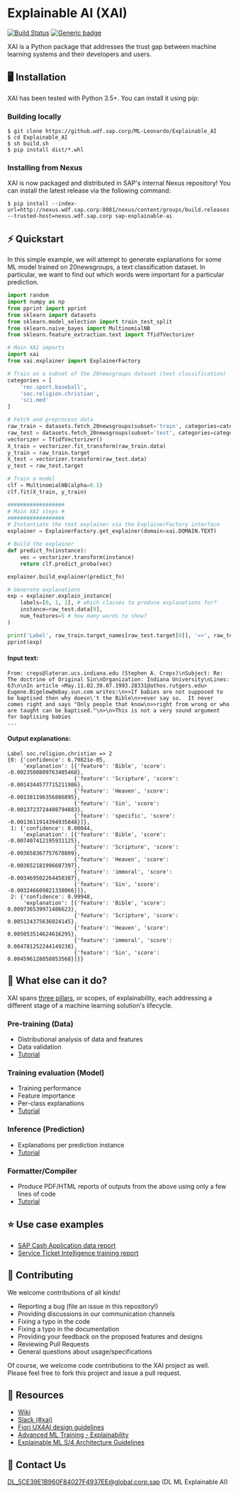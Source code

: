 Explainable AI (XAI)
==============

[![Build Status](https://jenkins.ml.only.sap/buildStatus/icon?job=Explainable_AI%2Fmaster)](https://jenkins.ml.only.sap/job/Explainable_AI/job/master/)
[![Generic badge](https://img.shields.io/badge/docs-passing-<GREEN>.svg)](https://github.wdf.sap.corp/pages/ML-Leonardo/Explainable_AI/)

XAI is a Python package that addresses the trust gap between machine learning systems and their developers and users.

## 🖥 Installation

XAI has been tested with Python 3.5+. You can install it using pip:

### Building locally

````
$ git clone https://github.wdf.sap.corp/ML-Leonardo/Explainable_AI
$ cd Explainable_AI
$ sh build.sh
$ pip install dist/*.whl
````

### Installing from Nexus

XAI is now packaged and distributed in SAP's internal Nexus repository! You can install the latest release via the following command:

```
$ pip install --index-url=http://nexus.wdf.sap.corp:8081/nexus/content/groups/build.releases.pypi/simple/ --trusted-host=nexus.wdf.sap.corp sap-explainable-ai 

```

## ⚡️ Quickstart

In this simple example, we will attempt to generate explanations for some ML model trained on 20newsgroups, a text classification dataset. In particular, we want to find out which words were important for a particular prediction.

```python
import random
import numpy as np
from pprint import pprint
from sklearn import datasets
from sklearn.model_selection import train_test_split
from sklearn.naive_bayes import MultinomialNB
from sklearn.feature_extraction.text import TfidfVectorizer

# Main XAI imports
import xai
from xai.explainer import ExplainerFactory

# Train on a subset of the 20newsgroups dataset (text classification)
categories = [
    'rec.sport.baseball',
    'soc.religion.christian',
    'sci.med'
]

# Fetch and preprocess data
raw_train = datasets.fetch_20newsgroups(subset='train', categories=categories)
raw_test = datasets.fetch_20newsgroups(subset='test', categories=categories)
vectorizer = TfidfVectorizer()
X_train = vectorizer.fit_transform(raw_train.data)
y_train = raw_train.target
X_test = vectorizer.transform(raw_test.data)
y_test = raw_test.target

# Train a model
clf = MultinomialNB(alpha=0.1)
clf.fit(X_train, y_train)

##################
# Main XAI steps #
##################
# Instantiate the text explainer via the ExplainerFactory interface
explainer = ExplainerFactory.get_explainer(domain=xai.DOMAIN.TEXT)

# Build the explainer
def predict_fn(instance):
    vec = vectorizer.transform(instance)
    return clf.predict_proba(vec)

explainer.build_explainer(predict_fn)

# Generate explanations
exp = explainer.explain_instance(
    labels=[0, 1, 2], # which classes to produce explanations for?
    instance=raw_test.data[9],
    num_features=5 # how many words to show?
)

print('Label', raw_train.target_names[raw_test.target[0]], '=>', raw_test.target[0])
pprint(exp)
```

#### Input text:

```
From: creps@lateran.ucs.indiana.edu (Stephen A. Creps)\nSubject: Re: The doctrine of Original Sin\nOrganization: Indiana University\nLines: 63\n\nIn article <May.11.02.39.07.1993.28331@athos.rutgers.edu> Eugene.Bigelow@ebay.sun.com writes:\n>>If babies are not supposed to be baptised then why doesn\'t the Bible\n>>ever say so.  It never comes right and says "Only people that know\n>>right from wrong or who are taught can be baptised."\n>\n>This is not a very sound argument for baptising babies
...
```

#### Output explanations:

```
Label soc.religion.christian => 2
{0: {'confidence': 6.79821e-05,
     'explanation': [{'feature': 'Bible', 'score': -0.0023500809763485468},
                     {'feature': 'Scripture', 'score': -0.0014344577715211986},
                     {'feature': 'Heaven', 'score': -0.001381196356886895},
                     {'feature': 'Sin', 'score': -0.0013723724408794883},
                     {'feature': 'specific', 'score': -0.0013611914394935848}]},
 1: {'confidence': 0.00044,
     'explanation': [{'feature': 'Bible', 'score': -0.007407412195931125},
                     {'feature': 'Scripture', 'score': -0.003658367757678809},
                     {'feature': 'Heaven', 'score': -0.003652181996607397},
                     {'feature': 'immoral', 'score': -0.003469502264458387},
                     {'feature': 'Sin', 'score': -0.003246609821338066}]},
 2: {'confidence': 0.99948,
     'explanation': [{'feature': 'Bible', 'score': 0.009736539971486623},
                     {'feature': 'Scripture', 'score': 0.005124375636024145},
                     {'feature': 'Heaven', 'score': 0.005053514624616295},
                     {'feature': 'immoral', 'score': 0.004781252244149238},
                     {'feature': 'Sin', 'score': 0.004596128058053568}]}}
```



## 🚀 What else can it do?

XAI spans [three pillars](https://wiki.wdf.sap.corp/wiki/display/MLAPPS/Pillars+of+Explainability), or scopes, of explainability, each addressing a different stage of a machine learning solution's lifecycle.

### Pre-training (Data)

* Distributional analysis of data and features
* Data validation
* [Tutorial](https://github.wdf.sap.corp/pages/ML-Leonardo/Explainable_AI/data_module_tutorial.html)

### Training evaluation (Model)

* Training performance
* Feature importance
* Per-class explanations
* [Tutorial](https://github.wdf.sap.corp/pages/ML-Leonardo/Explainable_AI/training_module.html)

### Inference (Prediction)

* Explanations per prediction instance
* [Tutorial](https://github.wdf.sap.corp/pages/ML-Leonardo/Explainable_AI/inference_module.html)

### Formatter/Compiler

* Produce PDF/HTML reports of outputs from the above using only a few lines of code
* [Tutorial](https://github.wdf.sap.corp/pages/ML-Leonardo/Explainable_AI/compiler_module_tutorial.html)

## ⭐️ Use case examples

* [SAP Cash Application data report](https://wiki.wdf.sap.corp/wiki/download/attachments/2123358216/training_report.pdf?version=1&modificationDate=1563243859000&api=v2)
* [Service Ticket Intelligence training report](https://wiki.wdf.sap.corp/wiki/display/MLAPPS/Service+Ticket+Intelligence+-+Training+Report?preview=/2123358161/2162139944/sti_sample_training_report.pdf)

## 🤝 Contributing

We welcome contributions of all kinds!

- Reporting a bug (file an issue in this repository!)
- Providing discussions in our communication channels
- Fixing a typo in the code
- Fixing a typo in the documentation
- Providing your feedback on the proposed features and designs
- Reviewing Pull Requests
- General questions about usage/specifications

Of course, we welcome code contributions to the XAI project as well. Please feel free to fork this project and issue a pull request.

## 📙 Resources

- [Wiki](https://wiki.wdf.sap.corp/wiki/pages/viewpage.action?pageId=2098642718)
- [Slack (#xai)](https://sap-ml.slack.com/messages/CHJMDJB17)
- [Fiori UX4AI design guidelines](https://ux.wdf.sap.corp/fiori-design-web/explainable-ai/)
- [Advanced ML Training - Explainability](https://github.wdf.sap.corp/ML-Leonardo/ML-Advanced-Trainings/tree/master/explainability)
- [Explainable ML S/4 Architecture Guidelines](https://jam4.sapjam.com/groups/pi0IqJnjso67tPOaOehICd/documents/q3EYBiNRJSLGBuvtrk5kG9/slide_viewer)

## 📧 Contact Us

DL_5CE39E1B960F84027F4937EE@global.corp.sap (DL ML Explainable AI)
